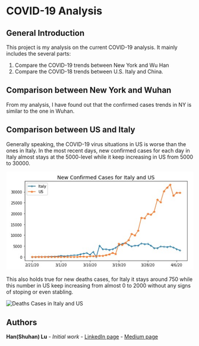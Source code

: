 
# COVID-19 Analysis
## General Introduction
This project is my analysis on the current COVID-19 analysis.
It mainly includes the several parts:
1) Compare the COVID-19 trends between  New York and Wu Han
2) Compare the COVID-18 trends between U.S. Italy and China.

## Comparison between New York and Wuhan
From my analysis, I have found out that the confirmed cases trends in NY is similar to the one in Wuhan.



## Comparison between US and Italy
Generally speaking, the COVID-19 virus situations in US is worse than the ones in Italy.
In the most recent days, new confirmed cases for each day in Italy almost stays at the 5000-level while it keep increasing in US from 5000 to 30000.

![Confirmed Cases in Italy and US](https://github.com/lush9516/Analytic_Projects/blob/master/COVID-19%20Analysis/New_Confirmed_Cases_for_Italy_US.png?raw=true)

This also holds true for new deaths cases, for Italy it stays around 750 while this number in US keep increasing from almost 0 to 2000 without any signs of stoping or even stabling.

![Deaths Cases in Italy and US](https://github.com/lush9516/Analytic_Projects/tree/master/COVID-19%20Analysis/New_Deaths_Cases_for_Italy_US.png?raw=true)

## Authors

**Han(Shuhan) Lu** - *Initial work* - [LinkedIn page](https://www.linkedin.com/in/shuhan-lu/) - [Medium page](https://medium.com/@lushuhan95)
